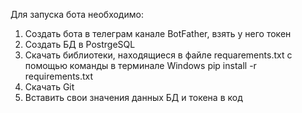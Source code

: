 Для запуска бота необходимо:
1) Создать бота в телеграм канале BotFather, взять у него токен
2) Создать БД в PostrgeSQL
3) Скачать библиотеки, находящиеся в файле requarements.txt с помощью команды в терминале Windows pip install -r requirements.txt
4) Скачать Git
5) Вставить свои значения данных БД и токена в код
